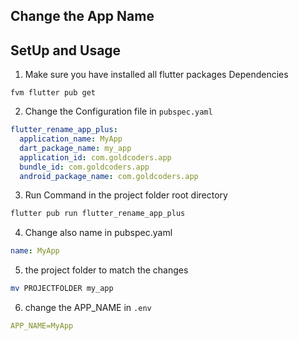 ## Change the App Name

## SetUp and Usage

1. Make sure you have installed all flutter packages Dependencies

```
fvm flutter pub get
```

2.  Change the Configuration file in `pubspec.yaml`

```yaml
flutter_rename_app_plus:
  application_name: MyApp
  dart_package_name: my_app
  application_id: com.goldcoders.app
  bundle_id: com.goldcoders.app
  android_package_name: com.goldcoders.app
```

3. Run Command in the project folder root directory

```sh
flutter pub run flutter_rename_app_plus
```

4. Change also name in pubspec.yaml
```yaml
name: MyApp
```

5. the project folder to match the changes
```sh
mv PROJECTFOLDER my_app
```

6. change the APP_NAME in `.env`
```yaml
APP_NAME=MyApp
```
